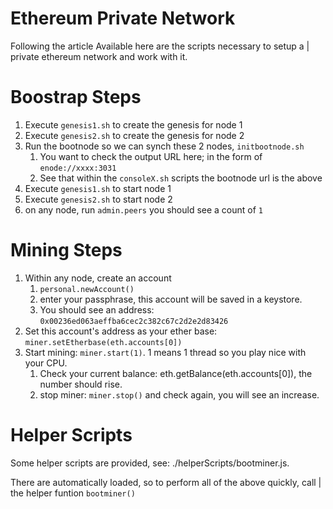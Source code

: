 # Ethereum Private Network

Following the article Available here are the scripts necessary to setup a |
private ethereum network and work with it.

# Boostrap Steps

1. Execute `genesis1.sh` to create the genesis for node 1
2. Execute `genesis2.sh` to create the genesis for node 2
3. Run the bootnode so we can synch these 2 nodes, `initbootnode.sh`
    1. You want to check the output URL here; in the form of `enode://xxxx:3031`
    2. See that within the `consoleX.sh` scripts the bootnode url is the above
4. Execute `genesis1.sh` to start node 1
5. Execute `genesis2.sh` to start node 2
6. on any node, run `admin.peers` you should see a count of `1`

# Mining Steps

1. Within any node, create an account
    1. `personal.newAccount()`
    2. enter your passphrase, this account will be saved in a keystore.
    3. You should see an address: `0x00236ed063aeffba6cec2c382c67c2d2e2d83426`
2. Set this account's address as your ether base: `miner.setEtherbase(eth.accounts[0])`
3. Start mining: `miner.start(1)`. 1 means 1 thread so you play nice with your CPU.
    1. Check your current balance: eth.getBalance(eth.accounts[0]), the number should rise.
    2. stop miner: `miner.stop()` and check again, you will see an increase.
    
# Helper Scripts

Some helper scripts are provided, see:  ./helperScripts/bootminer.js.

There are automatically loaded, so to perform all of the above quickly, call |
the helper funtion `bootminer()`
    
    
     
